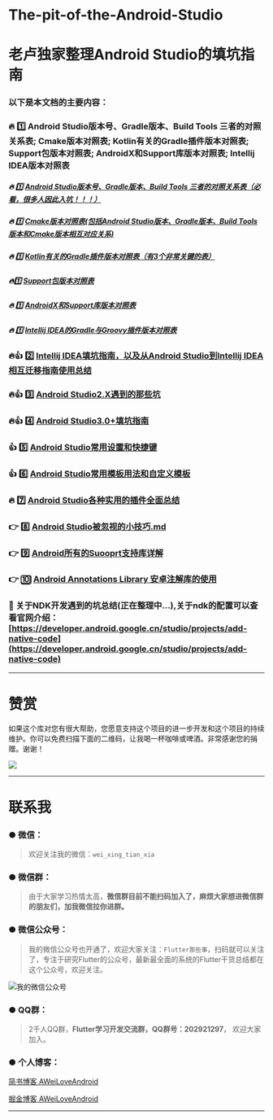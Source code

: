 # The-pit-of-the-Android-Studio
# 老卢独家整理Android Studio的填坑指南

### 以下是本文档的主要内容：

### :fire: :one: Android Studio版本号、Gradle版本、Build Tools 三者的对照关系表; Cmake版本对照表; Kotlin有关的Gradle插件版本对照表; Support包版本对照表; AndroidX和Support库版本对照表; Intellij IDEA版本对照表

##### :fire: :one: [Android Studio版本号、Gradle版本、Build Tools 三者的对照关系表（必看，很多人因此入坑！！！）](doc/Android%20Studio_Gradle_Build%20Tools%E7%89%88%E6%9C%AC%E8%AF%A6%E7%BB%86%E5%AF%B9%E7%85%A7.md)
##### :fire: :one: [Cmake版本对照表(包括Android Studio版本、Gradle版本、Build Tools版本和Cmake版本相互对应关系)](doc/Cmake%E7%89%88%E6%9C%AC%E5%AF%B9%E7%85%A7%E8%A1%A8.md)
##### :fire: :one: [Kotlin有关的Gradle插件版本对照表（有3个非常关键的表）](doc/Kotlin%E6%9C%89%E5%85%B3%E7%9A%84Gradle%E6%8F%92%E4%BB%B6%E7%89%88%E6%9C%AC%E5%AF%B9%E7%85%A7%E8%A1%A8.md)
##### :fire::one: [Support包版本对照表](doc/Support%E5%8C%85%E7%89%88%E6%9C%AC%E5%AF%B9%E7%85%A7%E8%A1%A8.md)
##### :fire: :one:  [AndroidX和Support库版本对照表](doc/AndroidX%E5%92%8CSupport%E5%BA%93%E7%89%88%E6%9C%AC%E5%AF%B9%E7%85%A7%E8%A1%A8.md)
##### :fire: :one:  [Intellij IDEA的Gradle与Groovy插件版本对照表](doc/Intellij%20IDEA%E7%9A%84Gradle%E4%B8%8EGroovy%E6%8F%92%E4%BB%B6%E7%89%88%E6%9C%AC%E5%AF%B9%E7%85%A7%E8%A1%A8.md)

### :fire::+1: :two: [Intellij IDEA填坑指南，以及从Android Studio到Intellij IDEA相互迁移指南使用总结](readme/Intellij%20IDEA%E5%92%8CAndroid%20Studio%E5%B7%A5%E5%85%B7%E9%80%9A%E7%94%A8%E4%BD%BF%E7%94%A8%E6%80%BB%E7%BB%93.md)

### :fire::+1: :three: [Android Studio2.X遇到的那些坑](readme/Android%20Studio%E9%81%87%E5%88%B0%E7%9A%84%E9%82%A3%E4%BA%9B%E5%9D%91.md)

### :fire::+1: :four: [Android Studio3.0+填坑指南](http://www.jianshu.com/p/b45d68c98828)

### :+1: :five: [Android Studio常用设置和快捷键](readme/Android%20Studio%E5%B8%B8%E7%94%A8%E8%AE%BE%E7%BD%AE%E5%92%8C%E5%BF%AB%E6%8D%B7%E9%94%AE.md)

### :+1: :six: [Android Studio常用模板用法和自定义模板](readme/Android%20Studio%E5%B8%B8%E7%94%A8%E6%A8%A1%E6%9D%BF%E7%94%A8%E6%B3%95%E5%92%8C%E8%87%AA%E5%AE%9A%E4%B9%89%E6%A8%A1%E6%9D%BF.md)

### :fire: :seven: [Android Studio各种实用的插件全面总结](readme/Android%20Studio%E5%A5%BD%E7%94%A8%E7%9A%84%E6%8F%92%E4%BB%B6.md)

### :point_right: :eight: [Android Studio被忽视的小技巧.md](readme/Android%20Studio%E8%A2%AB%E5%BF%BD%E8%A7%86%E7%9A%84%E5%B0%8F%E6%8A%80%E5%B7%A7.md)

### :point_right: :nine: [Android所有的Suooprt支持库详解](readme/Android%20Support%E6%94%AF%E6%8C%81%E5%BA%93%E8%AF%A6%E8%A7%A3.md)

### :point_right: :keycap_ten: [Android Annotations Library 安卓注解库的使用](readme/Android%E6%B3%A8%E8%A7%A3%E5%BA%93%E7%9A%84%E4%BD%BF%E7%94%A8.md)

### :pencil:  关于NDK开发遇到的坑总结(正在整理中...),关于ndk的配置可以查看官网介绍：[https://developer.android.google.cn/studio/projects/add-native-code](https://developer.android.google.cn/studio/projects/add-native-code)

----

# 赞赏

如果这个库对您有很大帮助，您愿意支持这个项目的进一步开发和这个项目的持续维护。你可以免费扫描下面的二维码，让我喝一杯咖啡或啤酒。非常感谢您的捐赠。谢谢！

![](https://github.com/AweiLoveAndroid/CommonDevKnowledge/blob/master/pic/donation.png?raw=true)

----

# 联系我

###  ●  微信：

> 欢迎关注我的微信：`wei_xing_tian_xia`  

###  ●  微信群：

> 由于大家学习热情太高，**微信群目前不能扫码加入了，麻烦大家想进微信群的朋友们，加我微信拉你进群。**

###  ●  微信公众号：

> 我的微信公众号也开通了，欢迎大家关注：`Flutter那些事`，扫码就可以关注了，专注于研究Flutter的公众号，最新最全面的系统的Flutter干货总结都在这个公众号，欢迎关注。

![我的微信公众号](https://github.com/AweiLoveAndroid/Flutter-learning/blob/master/pics/%E5%85%AC%E4%BC%97%E5%8F%B7%E4%BA%8C%E7%BB%B4%E7%A0%81.jpg?raw=true)


###  ●  QQ群：

> 2千人QQ群，**Flutter学习开发交流群，QQ群号：202921297**， 欢迎大家加入。

### ●  个人博客：

[简书博客 AWeiLoveAndroid](https://www.jianshu.com/u/f408bdadacce)

[掘金博客 AWeiLoveAndroid](https://juejin.im/user/5a07c6c0f265da430a501017)

----
